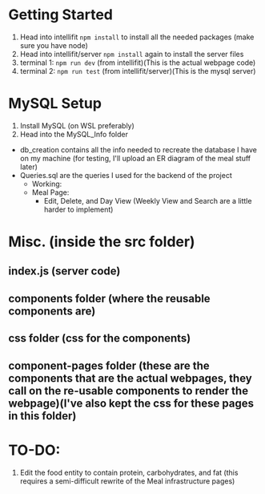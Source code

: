 # Getting Started
1. Head into intellifit
`npm install` to install all the needed packages (make sure you have node)
2. Head into intellifit/server
`npm install` again to install the server files
3. terminal 1: `npm run dev` (from intellifit)(This is the actual webpage code)
4. terminal 2: `npm run test` (from intellifit/server)(This is the mysql server) 
# MySQL Setup
1. Install MySQL (on WSL preferably)
2. Head into the MySQL_Info folder
- db_creation contains all the info needed to recreate the database I have on my machine (for testing, I'll upload an ER diagram of the meal stuff later)
- Queries.sql are the queries I used for the backend of the project
    - Working:
    - Meal Page:
        - Edit, Delete, and Day View (Weekly View and Search are a little harder to implement)
# Misc. (inside the src folder)
## index.js (server code)
## components folder (where the reusable components are)
## css folder (css for the components)
## component-pages folder (these are the components that are the actual webpages, they call on the re-usable components to render the webpage)(I've also kept the css for these pages in this folder)
# TO-DO:
1. Edit the food entity to contain protein, carbohydrates, and fat (this requires a semi-difficult rewrite of the Meal infrastructure pages)